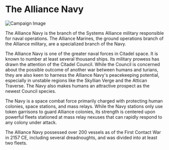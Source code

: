 # The Alliance Navy

![Campaign Image](/media/the-alliance-navy.jpg)

The Alliance Navy is the branch of the Systems Alliance military responsible for naval operations. The Alliance Marines, the ground operations branch of the Alliance military, are a specialized branch of the Navy.

The Alliance Navy is one of the greater naval forces in Citadel space. It is known to number at least several thousand ships. Its military prowess has drawn the attention of the Citadel Council. While the Council is concerned about the possible outcome of another war between humans and turians, they are also keen to harness the Alliance Navy's peacekeeping potential, especially in unstable regions like the Skyllian Verge and the Attican Traverse. The Navy also makes humans an attractive prospect as the newest Council species.

The Navy is a space combat force primarily charged with protecting human colonies, space stations, and mass relays. While the Navy stations only use token garrisons to guard Alliance colonies, its strength is centered upon powerful fleets stationed at mass relay nexuses that can rapidly respond to any colony under attack.

The Alliance Navy possessed over 200 vessels as of the First Contact War in 2157 CE, including several dreadnoughts, and was divided into at least two fleets.